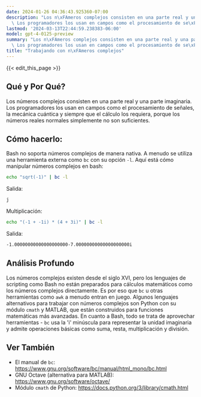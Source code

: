 ```yaml
---
date: 2024-01-26 04:36:43.925360-07:00
description: "Los n\xFAmeros complejos consisten en una parte real y una parte imaginaria.\
  \ Los programadores los usan en campos como el procesamiento de se\xF1ales, la\u2026"
lastmod: '2024-03-13T22:44:59.238383-06:00'
model: gpt-4-0125-preview
summary: "Los n\xFAmeros complejos consisten en una parte real y una parte imaginaria.\
  \ Los programadores los usan en campos como el procesamiento de se\xF1ales, la\u2026"
title: "Trabajando con n\xFAmeros complejos"
---
```


{{< edit_this_page >}}

## Qué y Por Qué?
Los números complejos consisten en una parte real y una parte imaginaria. Los programadores los usan en campos como el procesamiento de señales, la mecánica cuántica y siempre que el cálculo los requiera, porque los números reales normales simplemente no son suficientes.

## Cómo hacerlo:
Bash no soporta números complejos de manera nativa. A menudo se utiliza una herramienta externa como `bc` con su opción `-l`. Aquí está cómo manipular números complejos en bash:

```bash
echo "sqrt(-1)" | bc -l
```

Salida:
```bash
j
```

Multiplicación:

```bash
echo "(-1 + -1i) * (4 + 3i)" | bc -l
```

Salida:
```bash
-1.00000000000000000000-7.00000000000000000000i
```

## Análisis Profundo
Los números complejos existen desde el siglo XVI, pero los lenguajes de scripting como Bash no están preparados para cálculos matemáticos como los números complejos directamente. Es por eso que `bc` u otras herramientas como `awk` a menudo entran en juego. Algunos lenguajes alternativos para trabajar con números complejos son Python con su módulo `cmath` y MATLAB, que están construidos para funciones matemáticas más avanzadas. En cuanto a Bash, todo se trata de aprovechar herramientas - `bc` usa la 'i' minúscula para representar la unidad imaginaria y admite operaciones básicas como suma, resta, multiplicación y división.

## Ver También
- El manual de `bc`: https://www.gnu.org/software/bc/manual/html_mono/bc.html
- GNU Octave (alternativa para MATLAB): https://www.gnu.org/software/octave/
- Módulo `cmath` de Python: https://docs.python.org/3/library/cmath.html
